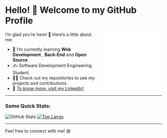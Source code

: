 # Hello! 👋 Welcome to my GitHub Profile

<img src="https://github.com/CarlosRW/CarlosRW/blob/main/rounded-image.svg?raw=true" alt="About Me" width="200" align="right">

I’m glad you’re here! 🚀 Here’s a little about me:

- 🌱 I’m currently learning **Web Development** , **Back-End** and **Open Source**.
- ✍️ Software Development Engineering Student.
- 👨‍💻 Check out my repositories to see my projects and contributions.
- 🔗 [To know more, visit my LinkedIn!](https://www.linkedin.com/in/carlosrw/)

---

### Some Quick Stats:

![GitHub Stats](https://github-readme-stats.vercel.app/api?username=CarlosRW&show_icons=true&theme=dracula&card_width=400)
[![Top Langs](https://github-readme-stats.vercel.app/api/top-langs/?username=CarlosRW&layout=donut&theme=dracula&card_width=400)](https://github.com/CarlosRW/github-readme-stats)

---

Feel free to connect with me! 😄
